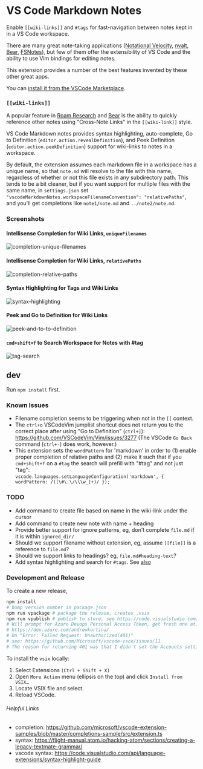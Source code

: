 # VS Code Markdown Notes

Enable `[[wiki-links]]` and `#tags` for fast-navigation between notes kept in in a VS Code workspace.

There are many great note-taking applications ([Notational Velocity](http://notational.net/), [nvalt](https://brettterpstra.com/projects/nvalt/), [Bear](https://bear.app/), [FSNotes](https://fsnot.es/)), but few of them offer the extensibility of VS Code and the ability to use Vim bindings for editing notes.

This extension provides a number of the best features invented by these other great apps.

You can [install it from the VSCode Marketplace](https://marketplace.visualstudio.com/items?itemName=kortina.vscode-markdown-notes).

### `[[wiki-links]]`

A popular feature in [Roam Research](https://roamresearch.com/) and [Bear](https://bear.app/) is the ability to quickly reference other notes using "Cross-Note Links" in the `[[wiki-link]]` style.

VS Code Markdown notes provides syntax highlighting, auto-complete, Go to Definition (`editor.action.revealDefinition`), and Peek Definition (`editor.action.peekDefinition`) support for wiki-links to notes in a workspace.

By default, the extension assumes each markdown file in a workspace has a unique name, so that `note.md` will resolve to the file with this name, regardless of whether or not this file exists in any subdirectory path. This tends to be a bit cleaner, but if you want support for multiple files with the same name, in `settings.json` set `"vscodeMarkdownNotes.workspaceFilenameConvention": "relativePaths"`, and you'll get completions like `note1/note.md` and `../note2/note.md`.

### Screenshots

#### Intellisense Completion for Wiki Links, `uniqueFilenames`

![completion-unique-filenames](demo/completion-unique-filenames.gif)

#### Intellisense Completion for Wiki Links, `relativePaths`

![completion-relative-paths](demo/completion-relative-paths.gif)

#### Syntax Highlighting for Tags and Wiki Links

![syntax-highlighting](demo/syntax-highlighting.png)

#### Peek and Go to Definition for Wiki Links

![peek-and-to-to-definition](demo/peek-and-go-to-definition.gif)

#### `cmd+shift+f` to Search Workspace for Notes with #tag

![tag-search](demo/tag-search.gif)

## dev

Run `npm install` first.

### Known Issues

- Filename completion seems to be triggering when not in the `[[` context.
- The `ctrl+o` VSCodeVim jumplist shortcut does not return you to the correct place after using "Go to Definition" (`ctrl+]`): https://github.com/VSCodeVim/Vim/issues/3277 (The VSCode `Go Back` command (`ctrl+-`) does work, however.)
- This extension sets the `wordPattern` for 'markdown' in order to (1) enable proper completion of relative paths and (2) make it such that if you `cmd+shift+f` on a `#tag` the search will prefill with "#tag" and not just "tag":
  <br />`vscode.languages.setLanguageConfiguration('markdown', { wordPattern: /([\#\.\/\\\w_]+)/ });`

### TODO

- Add command to create file based on name in the wiki-link under the cursor
- Add command to create new note with name + heading
- Provide better support for ignore patterns, eg, don't complete `file.md` if it is within `ignored_dir/`
- Should we support filename without extension, eg, assume `[[file]]` is a reference to `file.md`?
- Should we support links to headings? eg, `file.md#heading-text`?
- Add syntax highlighting and search for `#tags`. See [also](https://stackoverflow.com/questions/60293955/is-cmdshiftf-in-vscode-supposed-to-respect-the-editor-wordseparators-setting)

### Development and Release

To create a new release,

```sh
npm install
# bump version number in package.json
npm run vpackage # package the release, creates ,vsix
npm run vpublish # publish to store, see https://code.visualstudio.com/api/working-with-extensions/publishing-extension
# Will prompt for Azure Devops Personal Access Token, get fresh one at:
# https://dev.azure.com/andrewkortina/
# On "Error: Failed Request: Unauthorized(401)"
# see: https://github.com/Microsoft/vscode-vsce/issues/11
# The reason for returning 401 was that I didn't set the Accounts setting to all accessible accounts.
```

To install the `vsix` locally:

1. Select Extensions `(Ctrl + Shift + X)`
2. Open `More Action` menu (ellipsis on the top) and click `Install from VSIX…`
3. Locate VSIX file and select.
4. Reload VSCode.

###### Helpful Links

- completion: https://github.com/microsoft/vscode-extension-samples/blob/master/completions-sample/src/extension.ts
- syntax: https://flight-manual.atom.io/hacking-atom/sections/creating-a-legacy-textmate-grammar/
- vscode syntax: https://code.visualstudio.com/api/language-extensions/syntax-highlight-guide

